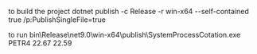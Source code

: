 to build the project
 dotnet publish -c Release -r win-x64 --self-contained true /p:PublishSingleFile=true

to run
 bin\Release\net9.0\win-x64\publish\SystemProcessCotation.exe PETR4 22.67 22.59